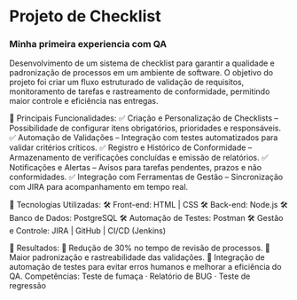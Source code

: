 # Projeto de Checklist 
### Minha primeira experiencia com QA
Desenvolvimento de um sistema de checklist para garantir a qualidade e padronização de processos em um ambiente de software. O objetivo do projeto foi criar um fluxo estruturado de validação de requisitos, monitoramento de tarefas e rastreamento de conformidade, permitindo maior controle e eficiência nas entregas.

📌 Principais Funcionalidades:
✅ Criação e Personalização de Checklists – Possibilidade de configurar itens obrigatórios, prioridades e responsáveis.
✅ Automação de Validações – Integração com testes automatizados para validar critérios críticos.
✅ Registro e Histórico de Conformidade – Armazenamento de verificações concluídas e emissão de relatórios.
✅ Notificações e Alertas – Avisos para tarefas pendentes, prazos e não conformidades.
✅ Integração com Ferramentas de Gestão – Sincronização com JIRA para acompanhamento em tempo real.

📌 Tecnologias Utilizadas:
🛠 Front-end: HTML | CSS
🛠 Back-end: Node.js 
🛠 Banco de Dados: PostgreSQL 
🛠 Automação de Testes: Postman
🛠 Gestão e Controle: JIRA | GitHub | CI/CD (Jenkins)

📌 Resultados:
🚀 Redução de 30% no tempo de revisão de processos.
🚀 Maior padronização e rastreabilidade das validações.
🚀 Integração de automação de testes para evitar erros humanos e melhorar a eficiência do QA.
Competências: Teste de fumaça · Relatório de BUG · Teste de regressão
<imag src= "Imagem\Image (9).png">
